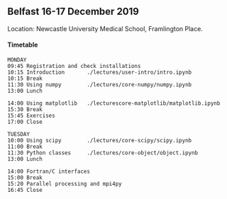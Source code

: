 
## Belfast 16-17 December 2019

Location: Newcastle University Medical School, Framlington Place.


#### Timetable

```
MONDAY
09:45 Registration and check installations
10:15 Introduction       ./lectures/user-intro/intro.ipynb
10:15 Break
11:30 Using numpy        ./lectures/core-numpy/numpy.ipynb
13:00 Lunch

14:00 Using matplotlib   ./lecturescore-matplotlib/matplotlib.ipynb
15:30 Break
15:45 Exercises
17:00 Close

TUESDAY
10:00 Using scipy        ./lectures/core-scipy/scipy.ipynb
11:00 Break
11:30 Python classes     ./lectures/core-object/object.ipynb
13:00 Lunch

14:00 Fortran/C interfaces
15:00 Break
15:20 Parallel processing and mpi4py
16:45 Close
```
